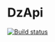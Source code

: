 # DzApi
[![Build status](https://ci.appveyor.com/api/projects/status/wdcmgstkb0lo2xo6/branch/main?svg=true)](https://ci.appveyor.com/project/UliaF80/dzapi/branch/main)
